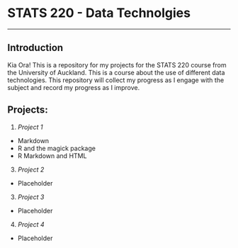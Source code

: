 # STATS 220 - Data Technolgies
---
## Introduction
Kia Ora! This is a repository for my projects for the STATS 220 course from the University of Auckland. This is a course about the use of different data technologies. This repository will collect my progress as I engage with the subject and record my progress as I improve.

## Projects:
1. *Project 1*
- Markdown
- R and the magick package
- R Markdown and HTML
3. *Project 2*
- Placeholder
3. *Project 3*
- Placeholder
4. *Project 4*
- Placeholder
